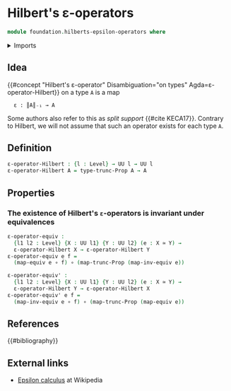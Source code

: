 # Hilbert's ε-operators

```agda
module foundation.hilberts-epsilon-operators where
```

<details><summary>Imports</summary>

```agda
open import foundation.functoriality-propositional-truncation
open import foundation.propositional-truncations
open import foundation.universe-levels

open import foundation-core.equivalences
open import foundation-core.function-types
```

</details>

## Idea

{{#concept "Hilbert's ε-operator" Disambiguation="on types" Agda=ε-operator-Hilbert}}
on a type `A` is a map

```text
  ε : ║A║₋₁ → A
```

Some authors also refer to this as _split support_ {{#cite KECA17}}. Contrary to
Hilbert, we will not assume that such an operator exists for each type `A`.

## Definition

```agda
ε-operator-Hilbert : {l : Level} → UU l → UU l
ε-operator-Hilbert A = type-trunc-Prop A → A
```

## Properties

### The existence of Hilbert's `ε`-operators is invariant under equivalences

```agda
ε-operator-equiv :
  {l1 l2 : Level} {X : UU l1} {Y : UU l2} (e : X ≃ Y) →
  ε-operator-Hilbert X → ε-operator-Hilbert Y
ε-operator-equiv e f =
  (map-equiv e ∘ f) ∘ (map-trunc-Prop (map-inv-equiv e))

ε-operator-equiv' :
  {l1 l2 : Level} {X : UU l1} {Y : UU l2} (e : X ≃ Y) →
  ε-operator-Hilbert Y → ε-operator-Hilbert X
ε-operator-equiv' e f =
  (map-inv-equiv e ∘ f) ∘ (map-trunc-Prop (map-equiv e))
```

## References

{{#bibliography}}

## External links

- [Epsilon calculus](https://en.wikipedia.org/wiki/Epsilon_calculus) at
  Wikipedia
